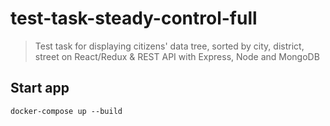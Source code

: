 # test-task-steady-control-full

>Test task for displaying citizens' data tree, sorted by city, district, street on React/Redux &amp; REST API with Express, Node and MongoDB

## Start app   

`docker-compose up --build`  
